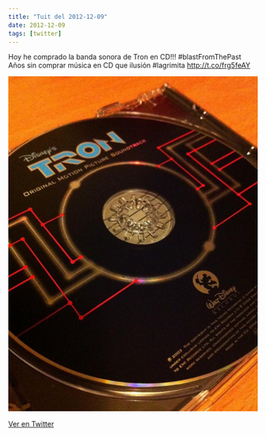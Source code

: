 ```yaml
---
title: "Tuit del 2012-12-09"
date: 2012-12-09
tags: [twitter]
---
```


Hoy he comprado la banda sonora de Tron en CD!!! #blastFromThePast Años sin comprar música en CD que ilusión #lagrimita http://t.co/frg5feAY

![Imagen](/assets/images/277902371894484992-A9tOvB9CYAEd7KE.jpg)

[Ver en Twitter](https://twitter.com/i/web/status/277902371894484992)

